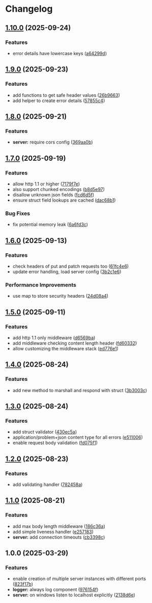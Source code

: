 # Changelog

## [1.10.0](https://github.com/stfsy/go-api-kit/compare/v1.9.0...v1.10.0) (2025-09-24)


### Features

* error details have lowercase keys ([a64299d](https://github.com/stfsy/go-api-kit/commit/a64299dd08226d826acb459dbeb240634a495461))

## [1.9.0](https://github.com/stfsy/go-api-kit/compare/v1.8.0...v1.9.0) (2025-09-23)


### Features

* add functions to get safe header values ([26b9663](https://github.com/stfsy/go-api-kit/commit/26b96634bba48042660c24c9b1845ef00be61a19))
* add helper to create error details ([57855c4](https://github.com/stfsy/go-api-kit/commit/57855c4f9b853141658755f608c55958e3e413db))

## [1.8.0](https://github.com/stfsy/go-api-kit/compare/v1.7.0...v1.8.0) (2025-09-21)


### Features

* **server:** require cors config ([369aa0b](https://github.com/stfsy/go-api-kit/commit/369aa0b7e9ec1dcadd972040d491d1013fce8108))

## [1.7.0](https://github.com/stfsy/go-api-kit/compare/v1.6.0...v1.7.0) (2025-09-19)


### Features

* allow http 1.1 or higher ([7179f7e](https://github.com/stfsy/go-api-kit/commit/7179f7e05b53344bd39cea73ae2711c4a0b87801))
* also support chunked encodings ([b8d5e97](https://github.com/stfsy/go-api-kit/commit/b8d5e97ca84158e20019b569909a8219f1cd7195))
* disallow unknown json fields ([fcd6d5f](https://github.com/stfsy/go-api-kit/commit/fcd6d5ff955bc73ad8c0f2dc4ff9ff8b16d3f65d))
* ensure struct field lookups are cached ([dac68b1](https://github.com/stfsy/go-api-kit/commit/dac68b15a1c47069584907554692cfe41b269703))


### Bug Fixes

* fix potential memory leak ([6a6fd3c](https://github.com/stfsy/go-api-kit/commit/6a6fd3c3496da5403ca14e4144a97eb052f2de91))

## [1.6.0](https://github.com/stfsy/go-api-kit/compare/v1.5.0...v1.6.0) (2025-09-13)


### Features

* check headers of put and patch requests too ([61fc4e6](https://github.com/stfsy/go-api-kit/commit/61fc4e6c945c6d69a3bb418442816b64371c015b))
* update error handling, load server config ([3b2c1e6](https://github.com/stfsy/go-api-kit/commit/3b2c1e6b526aa37bc4f376e87485eddea48a324f))


### Performance Improvements

* use map to store security headers ([24d08a4](https://github.com/stfsy/go-api-kit/commit/24d08a481f724095874e1bbe3b164b6b2803657a))

## [1.5.0](https://github.com/stfsy/go-api-kit/compare/v1.4.0...v1.5.0) (2025-09-11)


### Features

* add http 1.1 only middleware ([d6569ba](https://github.com/stfsy/go-api-kit/commit/d6569bab6e77b6040193c3dfd972378261fda780))
* add middleware checking content length header ([fd60332](https://github.com/stfsy/go-api-kit/commit/fd60332fd043672e5f32700ce3c96258bb312b13))
* allow customizing the middleware stack ([ed776e1](https://github.com/stfsy/go-api-kit/commit/ed776e17f8bdc5412939ff935c04fd5f31f17cbd))

## [1.4.0](https://github.com/stfsy/go-api-kit/compare/v1.3.0...v1.4.0) (2025-08-24)


### Features

* add new method to marshall and respond with struct ([3b3003c](https://github.com/stfsy/go-api-kit/commit/3b3003ce8d3b1b48421e90d32626fba3c6db0722))

## [1.3.0](https://github.com/stfsy/go-api-kit/compare/v1.2.0...v1.3.0) (2025-08-24)


### Features

* add struct validator ([430ec5a](https://github.com/stfsy/go-api-kit/commit/430ec5a370b2f97a2d256a299fc260a5fbb5af53))
* application/problem+json content type for all errors ([e511006](https://github.com/stfsy/go-api-kit/commit/e5110062bcbd4e72efc7bdf13c4327164a250806))
* enable request body validation ([fd075f1](https://github.com/stfsy/go-api-kit/commit/fd075f1563dc30ca1fafb9911a7559db01afbb94))

## [1.2.0](https://github.com/stfsy/go-api-kit/compare/v1.1.0...v1.2.0) (2025-08-23)


### Features

* add validating handler ([782458a](https://github.com/stfsy/go-api-kit/commit/782458a2d3805c6ea906909046e2bf8820523192))

## [1.1.0](https://github.com/stfsy/go-api-kit/compare/v1.0.0...v1.1.0) (2025-08-21)


### Features

* add max body length middleware ([186c36a](https://github.com/stfsy/go-api-kit/commit/186c36a056670c22a87061b05dc4e49d4f427bd3))
* add simple liveness handler ([e257183](https://github.com/stfsy/go-api-kit/commit/e25718342242c5988caa351b5a20e764e73789b1))
* **server:** add connection timeouts ([cb3398c](https://github.com/stfsy/go-api-kit/commit/cb3398cd63170aa89164b65999f30efb97f51cef))

## 1.0.0 (2025-03-29)


### Features

* enable creation of multiple server instances with different ports ([823f17b](https://github.com/stfsy/go-api-kit/commit/823f17bd122b815d303940ecac54fd1c383619d0))
* **logger:** always log component ([976154f](https://github.com/stfsy/go-api-kit/commit/976154f2b670b0f46adb8b708cd6a3eeafa7de1b))
* **server:** on windows listen to localhost explicitly ([2138d6e](https://github.com/stfsy/go-api-kit/commit/2138d6e4d85364ff57b68f9ec903405f37c61716))
